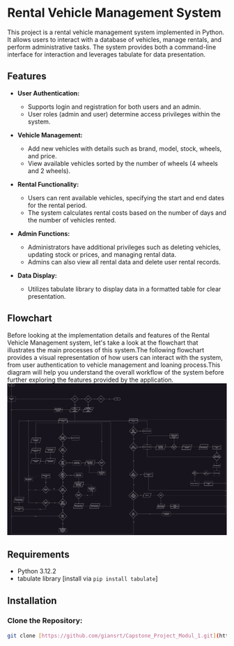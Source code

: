 # Rental Vehicle Management System

This project is a rental vehicle management system implemented in Python. It allows users to interact with a database of vehicles, manage rentals, and perform administrative tasks. The system provides both a command-line interface for interaction and leverages tabulate for data presentation.

## Features

- **User Authentication:**
  - Supports login and registration for both users and an admin.
  - User roles (admin and user) determine access privileges within the system.

- **Vehicle Management:**
  - Add new vehicles with details such as brand, model, stock, wheels, and price.
  - View available vehicles sorted by the number of wheels (4 wheels and 2 wheels).

- **Rental Functionality:**
  - Users can rent available vehicles, specifying the start and end dates for the rental period.
  - The system calculates rental costs based on the number of days and the number of vehicles rented.

- **Admin Functions:**
  - Administrators have additional privileges such as deleting vehicles, updating stock or prices, and managing rental data.
  - Admins can also view all rental data and delete user rental records.

- **Data Display:**
  - Utilizes tabulate library to display data in a formatted table for clear presentation.

## Flowchart
Before looking at the implementation details and features of the Rental Vehicle Management system, let's take a look at the flowchart that illustrates the main processes of this system.The following flowchart provides a visual representation of how users can interact with the system, from user authentication to vehicle management and loaning process.This diagram will help you understand the overall workflow of the system before further exploring the features provided by the application.
![Flowchart](https://github.com/giansrt/Capstone_Project_Modul_1/blob/main/Diagaram/gambar/main.png)
## Requirements

- Python 3.12.2
- tabulate library [install via `pip install tabulate`]

## Installation

### Clone the Repository:

```bash
git clone [https://github.com/giansrt/Capstone_Project_Modul_1.git](https://github.com/giansrt/Capstone_Project_Modul_1.git)

